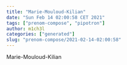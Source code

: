 ```yaml
---
title: "Marie-Mouloud-Kilian"
date: "Sun Feb 14 02:00:58 CET 2021"
tags: ["prenom-compose", "pipotron"]
author: m1ch3l
categories: ["generated"]
slug: "prenom-compose/2021-02-14-02:00:58"
---
```


Marie-Mouloud-Kilian
